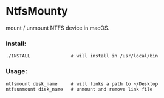 # NtfsMounty
mount / unmount NTFS device in macOS.

### Install:

```shell
./INSTALL				# will install in /usr/local/bin
```

### Usage:
```shell
ntfsmount disk_name		# will links a path to ~/Desktop
ntfsunmount disk_name	# unmount and remove link file
```
